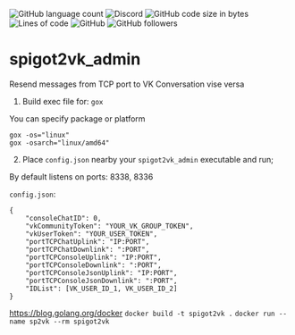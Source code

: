 ![GitHub language count](https://img.shields.io/github/languages/count/rhiskey/spigot2vk_admin) ![Discord](https://img.shields.io/discord/224962875716796418) ![GitHub code size in bytes](https://img.shields.io/github/languages/code-size/rhiskey/spigot2vk_admin) ![Lines of code](https://img.shields.io/tokei/lines/github/rhiskey/spigot2vk_admin) ![GitHub](https://img.shields.io/github/license/rhiskey/spigot2vk_admin)
![GitHub followers](https://img.shields.io/github/followers/rhiskey?label=Follow%20me&style=social)
# spigot2vk_admin
Resend messages from TCP port to VK Conversation vise versa
1. Build exec file for: `gox`

You can specify package or platform
```
gox -os="linux"
gox -osarch="linux/amd64"
```
2. Place `config.json` nearby your `spigot2vk_admin` executable and run;

By default listens on ports:
8338, 8336

`config.json`:
```
{
    "consoleChatID": 0,
    "vkCommunityToken": "YOUR_VK_GROUP_TOKEN",
    "vkUserToken": "YOUR_USER_TOKEN",
    "portTCPChatUplink": "IP:PORT",
    "portTCPChatDownlink": ":PORT",
    "portTCPConsoleUplink": "IP:PORT",
    "portTCPConsoleDownlink": ":PORT",
    "portTCPConsoleJsonUplink": "IP:PORT",
    "portTCPConsoleJsonDownlink": ":PORT",
    "IDList": [VK_USER_ID_1, VK_USER_ID_2]
}
```
https://blog.golang.org/docker
`docker build -t spigot2vk .`
`docker run --name sp2vk --rm spigot2vk`
